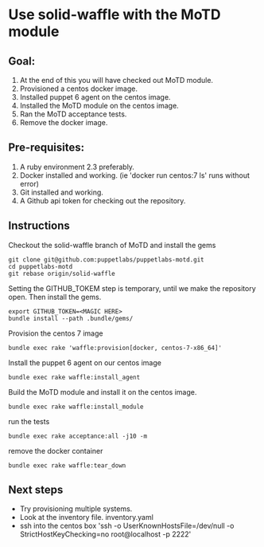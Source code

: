 # Use solid-waffle with the MoTD module

## Goal: 

1. At the end of this you will have checked out MoTD module. 
1. Provisioned a centos docker image. 
1. Installed puppet 6 agent on the centos image. 
1. Installed the MoTD module on the centos image. 
1. Ran the MoTD acceptance tests.
1. Remove the docker image.

## Pre-requisites: 

1. A ruby environment 2.3 preferably. 
1. Docker installed and working. (ie 'docker run centos:7 ls' runs without error)
1. Git installed and working.
1. A Github api token for checking out the repository.

## Instructions

Checkout the solid-waffle branch of MoTD and install the gems

```
git clone git@github.com:puppetlabs/puppetlabs-motd.git
cd puppetlabs-motd
git rebase origin/solid-waffle
```

Setting the GITHUB_TOKEM step is temporary, until we make the repository open. Then install the gems.

```
export GITHUB_TOKEN=<MAGIC HERE>
bundle install --path .bundle/gems/
```

Provision the centos 7 image

```
bundle exec rake 'waffle:provision[docker, centos-7-x86_64]'
```

Install the puppet 6 agent on our centos image

```
bundle exec rake waffle:install_agent
```

Build the MoTD module and install it on the centos image.

```
bundle exec rake waffle:install_module
```

run the tests

```
bundle exec rake acceptance:all -j10 -m 
```

remove the docker container

```
bundle exec rake waffle:tear_down
```

## Next steps

* Try provisioning multiple systems. 
* Look at the inventory file. inventory.yaml
* ssh into the centos box 'ssh -o UserKnownHostsFile=/dev/null -o StrictHostKeyChecking=no root@localhost -p 2222'
